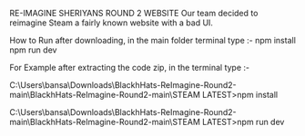 RE-IMAGINE SHERIYANS ROUND 2 WEBSITE 
Our team decided to reimagine Steam a fairly known website with a bad UI.

How to Run after downloading, in the main folder terminal type :-
npm install 
npm run dev


For Example after extracting the code zip, in the terminal type :-

C:\Users\bansa\Downloads\BlackhHats-ReImagine-Round2-main\BlackhHats-ReImagine-Round2-main\STEAM LATEST>npm install

C:\Users\bansa\Downloads\BlackhHats-ReImagine-Round2-main\BlackhHats-ReImagine-Round2-main\STEAM LATEST>npm run dev
